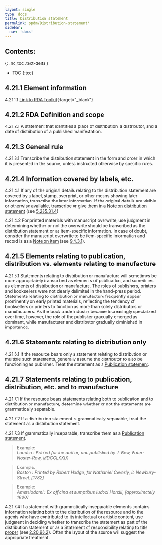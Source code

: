 ```yaml
---
layout: single
type: docs
title: Distribution statement
permalink: ppdm/Distribution-statement/
sidebar:
  nav: "docs"
---
```


## Contents:
{: .no_toc .text-delta }

- TOC
{:toc}

## 4.21.1 Element information

<a name="4.21.1.1">4.21.1.1</a> [Link to RDA Toolkit](https://beta.rdatoolkit.org/Content/Index?externalId=en-US_ala-2112f6fd-1796-3e26-b0ae-d0eb776977e2){:target="_blank"}

## 4.21.2 RDA Definition and scope

<a name="4.21.2.1">4.21.2.1</a> A statement that identifies a place of distribution, a distributor, and a date of distribution of a published manifestation.

## 4.21.3 General rule

<a name="4.21.3.1">4.21.3.1</a>  Transcribe the distribution statement in the form and order in which it is presented in the source, unless instructed otherwise by specific rules.

## 4.21.4 Information covered by labels, etc.

<a name="4.21.4.1">4.21.4.1</a> If any of the original details relating to the distribution statement are covered by a label, stamp, overprint, or other means showing later information, transcribe the later information. If the original details are visible or otherwise available, transcribe or give them in a [Note on distribution statement](/DCRMR/ppdm/Note-on-distribution-statement) (see [5.285.31.4](/DCRMR/ppdm/Note-on-distribution-statement/#5.285.31.4)).

<a name="4.21.4.2">4.21.4.2</a>  For printed materials with manuscript overwrite, use judgment in determining whether or not the overwrite should be transcribed as the distribution statement or as item-specific information. In case of doubt, consider the manuscript overwrite to be item-specific information and record is as a [Note on item](/DCRMR/additional-notes/Note-on-item/) (see [9.4.3.1](/DCRMR/additional-notes/Note-on-item/#9.4.3.1)).

## 4.21.5 Elements relating to publication, distribution vs. elements relating to manufacture

<a name="4.21.5.1">4.21.5.1</a> Statements relating to distribution or manufacture will sometimes be more appropriately transcribed as elements of publication, and sometimes as elements of distribution or manufacture. The roles of publishers, printers and booksellers were not clearly delimited in the hand-press period. Statements relating to distribution or manufacture frequently appear prominently on early printed materials, reflecting the tendency of booksellers or printers to function as more than solely distributors or manufacturers. As the book trade industry became increasingly specialized over time, however, the role of the publisher gradually emerged as dominant, while manufacturer and distributor gradually diminished in importance.

## 4.21.6 Statements relating to distribution only

<a name="4.21.6.1">4.21.6.1</a> If the resource bears only a statement relating to distribution or multiple such statements, generally assume the distributor to also be functioning as publisher. Treat the statement as a [Publication statement](/DCRMR/ppdm/Publication-statement/). 

## 4.21.7 Statements relating to publication, distribution, etc. and to manufacture

<a name="4.21.7.1">4.21.7.1</a> If the resource bears statements relating both to publication and to distribution or manufacture, determine whether or not the statements are grammatically separable. 

<a name="4.21.7.2">4.21.7.2</a> If a distribution statement is grammatically separable, treat the statement as a distribution statement. 

<a name="4.21.7.3">4.21.7.3</a>  If grammatically inseparable, transcribe them as a [Publication statement](/DCRMR/ppdm/Publication-statement/). 

>Example:  
><CITE>London : Printed for the author, and published by J. Bew, Pater-Noster-Row, MDCCLXXIX</CITE>

>Example:  
><CITE>Boston : Printed by Robert Hodge, for Nathaniel Coverly, in Newbury-Street, [1782]</CITE>

>Example:  
><CITE>Amstelodami : Ex officina et sumptibus Iudoci Hondii, [approximately 1630]</CITE>

<a name="4.21.7.4">4.21.7.4</a> If a statement with grammatically inseparable elements contains information relating both to the distribution of the resource and to the agents who have contributed to its intellectual or artistic content, use judgment in deciding whether to transcribe the statement as part of the distribution statement or as a [Statement of responsibility relating to title proper](/DCRMR/sor/Statement-of-responsibility-relating-to-title-proper/) (see [2.20.96.2](/DCRMR/sor/Statement-of-responsibility-relating-to-title-proper/#2.20.96.2)). Often the layout of the source will suggest the appropriate treatment.